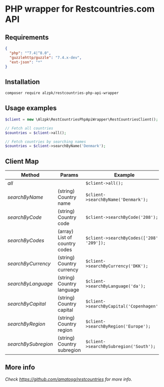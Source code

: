# PHP wrapper for Restcountries.com API

## Requirements

```json
{
  "php": "^7.4|^8.0",
  "guzzlehttp/guzzle": "7.4.x-dev",
  "ext-json": "*"
}
```

## Installation

```bash
composer require alzpk/restcountries-php-api-wrapper
```

## Usage examples

```php
$client = new \Alzpk\RestCountriesPhpApiWrapper\RestCountriesClient();

// Fetch all countries
$countries = $client->all();

// Fetch countries by searching names
$countries = $client->searchByName('Denmark');
```

## Client Map

| Method | Params | Example |
|---|---|---|
| _all_ |  | ```$client->all();``` |
| _searchByName_ | (string) Country name | ```$client->searchByName('Denmark');``` |
| _searchByCode_ | (string) Country code | ```$client->searchByCode('208');``` |
| _searchByCodes_ | (array) List of country codes | ```$client->searchByCodes(['208', '209']);``` |
| _searchByCurrency_ | (string) Country currency | ```$client->searchByCurrency('DKK');``` |
| _searchByLanguage_ | (string) Country language | ```$client->searchByLanguage('da');``` |
| _searchByCapital_ | (string) Country capital | ```$client->searchByCapital('Copenhagen');``` |
| _searchByRegion_ | (string) Country region | ```$client->searchByRegion('Europe');``` |
| _searchBySubregion_ | (string) Country subregion | ```$client->searchBySubregion('South');``` |

## More info

_Check https://github.com/amatosg/restcountries for more info._
